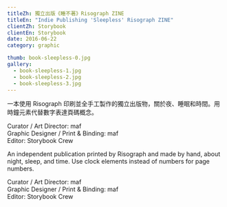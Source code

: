 ```yaml
---
titleZh: 獨立出版《睡不著》Risograph ZINE
titleEn: "Indie Publishing 'Sleepless' Risograph ZINE"
clientZh: Storybook
clientEn: Storybook
date: 2016-06-22
category: graphic

thumb: book-sleepless-0.jpg
gallery:
  - book-sleepless-1.jpg
  - book-sleepless-2.jpg
  - book-sleepless-3.jpg
---
```


一本使用 Risograph 印刷並全手工製作的獨立出版物，關於夜、睡眠和時間。用時鐘元素代替數字表達頁碼概念。

Curator / Art Director: maf<br/>
Graphic Designer / Print & Binding: maf<br/>
Editor: Storybook Crew

<!-- lang -->

An independent publication printed by Risograph and made by hand, about night, sleep, and time. Use clock elements instead of numbers for page numbers.

Curator / Art Director: maf<br/>
Graphic Designer / Print & Binding: maf<br/>
Editor: Storybook Crew
